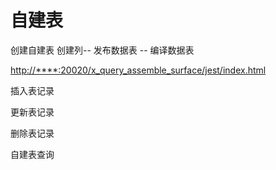 # 自建表

创建自建表  创建列-- 发布数据表 -- 编译数据表

[http://\*\*\*\*:20020/x\_query\_assemble\_surface/jest/index.html](http://****:20020/x_query_assemble_surface/jest/index.html)

插入表记录

更新表记录

删除表记录

自建表查询

